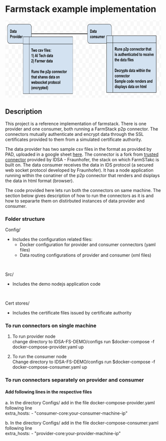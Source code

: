 # Farmstack example implementation

<img src="workspace-architect.png"  height="250">

## Description
This project is a reference implementation of farmstack. There is one provider and one consumer, both running a FarmStack p2p connector. The connectors mutually authenticate and encrypt data through the SSL certificates provided to them from a simulated certificate authority. 

The data provider has two sample csv files in the format as provided by PAD, uploaded in a google sheet [here]( https://docs.google.com/spreadsheets/d/1zrf4L7xoQ5MN76wM4T84WyWSmQFI6oA9/edit#gid=1033715415). The connector is a fork from [trusted connector](https://github.com/industrial-data-space/trusted-connector/) provided by IDSA - Fraunhofer, the stack on which FarmSTakc is built on. The data consumer receives the data in IDS protocol (a secured web socket protocol developed by Fraunhofer). It has a node application running within the conatiner of the p2p connector that renders and dsiplays the data in html format (browser).

The code provided here lets run both the connectors on same machine. The section below gives description of how to run the connectors as it is and how to separarte them on distirbuted instances of data provider and consumer.

### Folder structure

Config/ 
 - Includes the configuration related files: 
   - Docker configuration for provider and consumer connectors (yaml files) 
   - Data routing configurations of provider and consumer (xml files)        
</br>

Src/  
 - Includes the demo nodejs application code 
</br>

Cert stores/
 - Includes the certificate files issued by certificate authority


### To run connectors on single machine

1. To run provider node </br>
        change directory to IDSA-FS-DEMO/configs
        run $docker-compose -f docker-compose-provider.yaml up
        </br>

2. To run the consumer node </br>
        Change directory to IDSA-FS-DEMO/configs
        run $docker-compose -f docker-compose-consumer.yaml up
        </br>


 ### To run connectors separately on provider and consumer
 
  #### Add following lines in the respective files
   
   a. In the directory Configs/ add in the file docker-compose-provider.yaml following line </br>
        extra_hosts:
            - "consumer-core:your-consumer-machine-ip"
            
   b. In the directory Configs/ add in the file docker-compose-consumer.yaml following line </br>
        extra_hosts:
            - "provider-core:your-provider-machine-ip"
        

